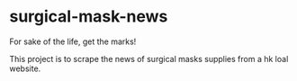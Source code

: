 # surgical-mask-news
For sake of the life, get the marks!

This project is to scrape the news of surgical masks supplies from a hk loal website.
